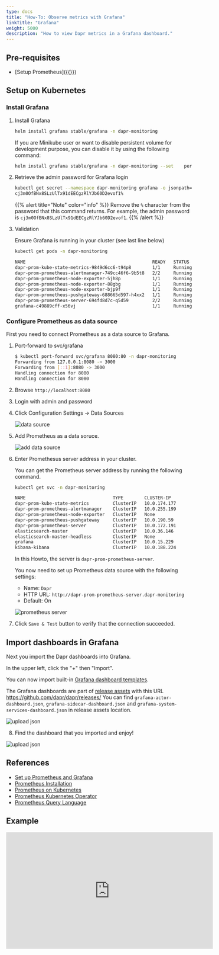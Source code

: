 ```yaml
---
type: docs
title: "How-To: Observe metrics with Grafana"
linkTitle: "Grafana"
weight: 5000
description: "How to view Dapr metrics in a Grafana dashboard."
---
```


## Pre-requisites

- [Setup Prometheus]({{<ref prometheus.md>}})

## Setup on Kubernetes

### Install Grafana

1. Install Grafana

   ```bash
   helm install grafana stable/grafana -n dapr-monitoring
   ```
   
   If you are Minikube user or want to disable persistent volume for    development purpose, you can disable it by using the following command:
   
   ```bash
   helm install grafana stable/grafana -n dapr-monitoring --set    persistence.enabled=false
   ```

2. Retrieve the admin password for Grafana login

   ```bash
   kubectl get secret --namespace dapr-monitoring grafana -o jsonpath="{.   data.admin-password}" | base64 --decode
   cj3m0OfBNx8SLzUlTx91dEECgzRlYJb60D2evof1%
   ```

   {{% alert title="Note" color="info" %}}
   Remove the `%` character from the password that this command returns. For example, the admin password is    `cj3m0OfBNx8SLzUlTx91dEECgzRlYJb60D2evof1`.
   {{% /alert %}}

3. Validation

   Ensure Grafana is running in your cluster (see last line below)
   
   ```bash
   kubectl get pods -n dapr-monitoring
   
   NAME                                                READY   STATUS       RESTARTS   AGE
   dapr-prom-kube-state-metrics-9849d6cc6-t94p8        1/1     Running      0          4m58s
   dapr-prom-prometheus-alertmanager-749cc46f6-9b5t8   2/2     Running      0          4m58s
   dapr-prom-prometheus-node-exporter-5jh8p            1/1     Running      0          4m58s
   dapr-prom-prometheus-node-exporter-88gbg            1/1     Running      0          4m58s
   dapr-prom-prometheus-node-exporter-bjp9f            1/1     Running      0          4m58s
   dapr-prom-prometheus-pushgateway-688665d597-h4xx2   1/1     Running      0          4m58s
   dapr-prom-prometheus-server-694fd8d7c-q5d59         2/2     Running      0          4m58s
   grafana-c49889cff-x56vj                             1/1     Running      0          5m10s 
   ```

### Configure Prometheus as data source
First you need to connect Prometheus as a data source to Grafana.

1. Port-forward to svc/grafana

   ```bash
   $ kubectl port-forward svc/grafana 8080:80 -n dapr-monitoring
   Forwarding from 127.0.0.1:8080 -> 3000
   Forwarding from [::1]:8080 -> 3000
   Handling connection for 8080
   Handling connection for 8080
   ```

2. Browse `http://localhost:8080`

3. Login with admin and password

4. Click Configuration Settings -> Data Sources

      ![data source](/images/grafana-datasources.png)

5. Add Prometheus as a data soruce.

      ![add data source](/images/grafana-datasources.png)

6. Enter Promethesus server address in your cluster.

      You can get the Prometheus server address by running the following command.

   ```bash
   kubectl get svc -n dapr-monitoring
   
   NAME                                 TYPE        CLUSTER-IP        EXTERNAL-IP   PORT(S)             AGE
   dapr-prom-kube-state-metrics         ClusterIP   10.0.174.177      <none>        8080/TCP            7d9h
   dapr-prom-prometheus-alertmanager    ClusterIP   10.0.255.199      <none>        80/TCP              7d9h
   dapr-prom-prometheus-node-exporter   ClusterIP   None              <none>        9100/TCP            7d9h
   dapr-prom-prometheus-pushgateway     ClusterIP   10.0.190.59       <none>        9091/TCP            7d9h
   dapr-prom-prometheus-server          ClusterIP   10.0.172.191      <none>        80/TCP              7d9h
   elasticsearch-master                 ClusterIP   10.0.36.146       <none>        9200/TCP,9300/TCP   7d10h
   elasticsearch-master-headless        ClusterIP   None              <none>        9200/TCP,9300/TCP   7d10h
   grafana                              ClusterIP   10.0.15.229       <none>        80/TCP              5d5h
   kibana-kibana                        ClusterIP   10.0.188.224      <none>        5601/TCP            7d10h
   
   ```
   
   In this Howto, the server is `dapr-prom-prometheus-server`.
   
   You now need to set up Prometheus data source with the following    settings:
   
   - Name: `Dapr`
   - HTTP URL: `http://dapr-prom-prometheus-server.dapr-monitoring`
   - Default: On
   
   ![prometheus server](/images/grafana-prometheus-dapr-server-url.png)

7. Click `Save & Test` button to verify that the connection succeeded.

## Import dashboards in Grafana
Next you import the Dapr dashboards into Grafana. 

In the upper left, click the "+" then "Import". 

You can now import built-in [Grafana dashboard templates](https://github.com/dapr/dapr/tree/master/grafana).

The Grafana dashboards are part of [release assets](https://github.com/dapr/dapr/releases) with this URL https://github.com/dapr/dapr/releases/ 
You can find `grafana-actor-dashboard.json`, `grafana-sidecar-dashboard.json` and `grafana-system-services-dashboard.json` in release assets location.

![upload json](/images/grafana-uploadjson.png)

8. Find the dashboard that you imported and enjoy!

![upload json](/images/system-service-dashboard.png)

## References

* [Set up Prometheus and Grafana](./setup-prometheus-grafana.md)
* [Prometheus Installation](https://github.com/helm/charts/tree/master/stable/prometheus-operator)
* [Prometheus on Kubernetes](https://github.com/coreos/kube-prometheus)
* [Prometheus Kubernetes Operator](https://github.com/helm/charts/tree/master/stable/prometheus-operator)
* [Prometheus Query Language](https://prometheus.io/docs/prometheus/latest/querying/basics/)

## Example
<iframe width="560" height="315" src="https://www.youtube.com/embed/8W-iBDNvCUM?start=2577" frameborder="0" allow="accelerometer; autoplay; clipboard-write; encrypted-media; gyroscope; picture-in-picture" allowfullscreen></iframe>